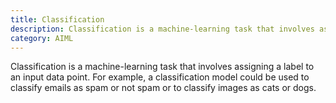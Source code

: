 ```yaml
---
title: Classification
description: Classification is a machine-learning task that involves assigning a label to an input data point.
category: AIML
---
```


Classification is a machine-learning task that involves assigning a label to an input data point. For example, a classification model could be used to classify emails as spam or not spam or to classify images as cats or dogs.
